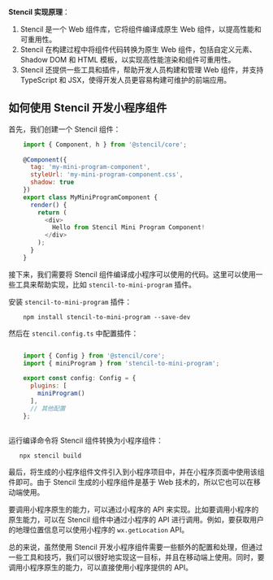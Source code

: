  **Stencil 实现原理**：
    
   1.  Stencil 是一个 Web 组件库，它将组件编译成原生 Web 组件，以提高性能和可重用性。
   2.   Stencil 在构建过程中将组件代码转换为原生 Web 组件，包括自定义元素、Shadow DOM 和 HTML 模板，以实现高性能渲染和组件可重用性。
   3.  Stencil 还提供一些工具和插件，帮助开发人员构建和管理 Web 组件，并支持 TypeScript 和 JSX，使得开发人员更容易构建可维护的前端应用。
## 如何使用 Stencil 开发小程序组件

首先，我们创建一个 Stencil 组件：
```javascript
    import { Component, h } from '@stencil/core';
    
    @Component({
      tag: 'my-mini-program-component',
      styleUrl: 'my-mini-program-component.css',
      shadow: true
    })
    export class MyMiniProgramComponent {
      render() {
        return (
          <div>
            Hello from Stencil Mini Program Component!
          </div>
        );
      }
    }
```

接下来，我们需要将 Stencil 组件编译成小程序可以使用的代码。这里可以使用一些工具来帮助实现，比如 `stencil-to-mini-program` 插件。

安装 `stencil-to-mini-program` 插件：
```
    npm install stencil-to-mini-program --save-dev
```

然后在 `stencil.config.ts` 中配置插件：
```javascript

    import { Config } from '@stencil/core';
    import { miniProgram } from 'stencil-to-mini-program';
    
    export const config: Config = {
      plugins: [
        miniProgram()
      ],
      // 其他配置
    };
    
```
运行编译命令将 Stencil 组件转换为小程序组件：

```   npx stencil build```
    

最后，将生成的小程序组件文件引入到小程序项目中，并在小程序页面中使用该组件即可。由于 Stencil 生成的小程序组件是基于 Web 技术的，所以它也可以在移动端使用。

要调用小程序原生的能力，可以通过小程序的 API 来实现。比如要调用小程序的原生能力，可以在 Stencil 组件中通过小程序的 API 进行调用。例如，要获取用户的地理位置信息可以使用小程序的 `wx.getLocation` API。

总的来说，虽然使用 Stencil 开发小程序组件需要一些额外的配置和处理，但通过一些工具和技巧，我们可以很好地实现这一目标，并且在移动端上使用。同时，要调用小程序原生的能力，可以直接使用小程序提供的 API。